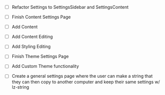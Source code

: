 - [ ] Refactor Settings to SettingsSidebar and SettingsContent

- [ ] Finish Content Settings Page
- [ ] Add Content
- [ ] Add Content Editing
- [ ] Add Styling Editing

- [ ] Finish Theme Settings Page
- [ ] Add Custom Theme functionality
  
- [ ] Create a general settings page where the user can make a string that they can then copy to another computer and keep their same settings w/ lz-string
